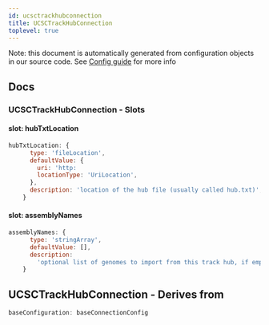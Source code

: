 ```yaml
---
id: ucsctrackhubconnection
title: UCSCTrackHubConnection
toplevel: true
---
```


Note: this document is automatically generated from configuration objects in our
source code. See [Config guide](/docs/config_guide) for more info

## Docs

### UCSCTrackHubConnection - Slots

#### slot: hubTxtLocation

```js
hubTxtLocation: {
      type: 'fileLocation',
      defaultValue: {
        uri: 'http:
        locationType: 'UriLocation',
      },
      description: 'location of the hub file (usually called hub.txt)',
    }
```

#### slot: assemblyNames

```js
assemblyNames: {
      type: 'stringArray',
      defaultValue: [],
      description:
        'optional list of genomes to import from this track hub, if empty all genomes will be imported',
    }
```

## UCSCTrackHubConnection - Derives from

```js
baseConfiguration: baseConnectionConfig
```
